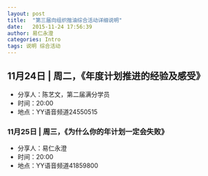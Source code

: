```yaml
---
layout: post
title:  "第三届向组织揩油综合活动详细说明"
date:   2015-11-24 17:56:39
author: 易仁永澄
categories: Intro
tags: 说明 综合活动
---
```


## 11月24日 | 周二，《年度计划推进的经验及感受》

- 分享人：陈艺文，第二届满分学员
- 时间：20:00
- 地点：YY语音频道24550515

### 11月25日 | 周三，《为什么你的年计划一定会失败》

- 分享人：易仁永澄
- 时间：20:00
- 地点：YY语音频道41859800